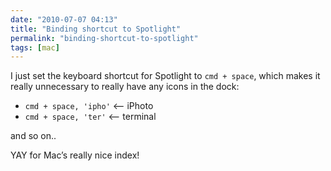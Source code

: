 ```yaml
---
date: "2010-07-07 04:13"
title: "Binding shortcut to Spotlight"
permalink: "binding-shortcut-to-spotlight"
tags: [mac]
---
```


I just set the keyboard shortcut for Spotlight to `cmd + space`, which makes it really unnecessary to really have any icons in the dock:

- `cmd + space, 'ipho'` <— iPhoto
- `cmd + space, 'ter'` <— terminal

and so on..

YAY for Mac’s really nice index!
